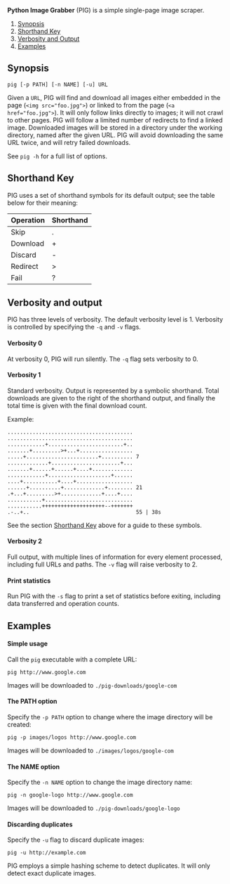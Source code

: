 **Python Image Grabber** (PIG) is a simple single-page image scraper.

1. [Synopsis](#synopsis)
2. [Shorthand Key](#shorthand-key)
3. [Verbosity and Output](#verbosity-and-output)
4. [Examples](#examples)


## Synopsis

`pig [-p PATH] [-n NAME] [-u] URL`

Given a `URL`, PIG will find and download all images either embedded in the
page (`<img src="foo.jpg">`) or linked to from the page (`<a
href="foo.jpg">`). It will only follow links directly to images; it will not
crawl to other pages. PIG will follow a limited number of redirects to find a
linked image. Downloaded images will be stored in a directory under the working
directory, named after the given URL. PIG will avoid downloading the same URL
twice, and will retry failed downloads.

See `pig -h` for a full list of options.


## Shorthand Key

PIG uses a set of shorthand symbols for its default output; see the table below
for their meaning:

Operation | Shorthand
----------|----------
Skip      | .
Download  | +
Discard   | -
Redirect  | >
Fail      | ?


## Verbosity and output

PIG has three levels of verbosity. The default verbosity level is 1. Verbosity
is controlled by specifying the `-q` and `-v` flags.

#### Verbosity 0

At verbosity 0, PIG will run silently. The `-q` flag sets verbosity to 0.

#### Verbosity 1

Standard verbosity. Output is represented by a symbolic shorthand. Total
downloads are given to the right of the shorthand output, and finally the total
time is given with the final download count.

Example:

    ........................................
    ........................................
    ............+........................+..
    .......+.........>+...+.................
    .....+.......................+.......... 7
    .............+......................+...
    .......+......+......+....+.............
    ............+....................+......
    ....+...........+....+..................
    ......+..........+.............+........ 21
    .+...+.........>+.............+....+....
    ...........+............................
    ...........++++++++++++++++++++--+++++++
    .-..+..                                  55 | 38s

See the section [Shorthand Key](#shorthand-key) above for a guide to these
symbols.

#### Verbosity 2

Full output, with multiple lines of information for every element
processed, including full URLs and paths. The `-v` flag will raise verbosity to 2.

#### Print statistics

Run PIG with the `-s` flag to print a set of statistics before exiting,
including data transferred and operation counts.


## Examples

#### Simple usage

Call the `pig` executable with a complete URL:

    pig http://www.google.com

Images will be downloaded to `./pig-downloads/google-com`


#### The PATH option

Specify the `-p PATH` option to change where the image directory will be
created:

    pig -p images/logos http://www.google.com

Images will be downloaded to `./images/logos/google-com`


#### The NAME option

Specify the `-n NAME` option to change the image directory name:

    pig -n google-logo http://www.google.com

Images will be downloaded to `./pig-downloads/google-logo`


#### Discarding duplicates

Specify the `-u` flag to discard duplicate images:

    pig -u http://example.com

PIG employs a simple hashing scheme to detect duplicates. It will only detect
exact duplicate images.
